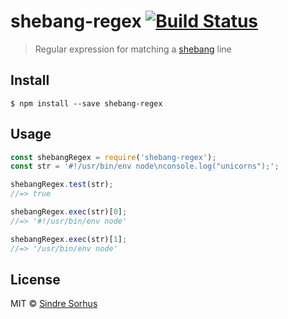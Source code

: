 # shebang-regex [![Build Status](https://travis-ci.org/sindresorhus/shebang-regex.svg?branch=master)](https://travis-ci.org/sindresorhus/shebang-regex)

> Regular expression for matching a [shebang](https://en.wikipedia.org/wiki/Shebang_(Unix)) line


## Install

```
$ npm install --save shebang-regex
```


## Usage

```js
const shebangRegex = require('shebang-regex');
const str = '#!/usr/bin/env node\nconsole.log("unicorns");';

shebangRegex.test(str);
//=> true

shebangRegex.exec(str)[0];
//=> '#!/usr/bin/env node'

shebangRegex.exec(str)[1];
//=> '/usr/bin/env node'
```


## License

MIT © [Sindre Sorhus](http://sindresorhus.com)
